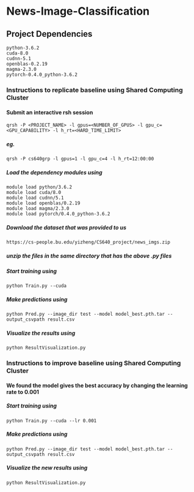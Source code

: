# News-Image-Classification

## Project Dependencies
```
python-3.6.2
cuda-8.0
cudnn-5.1
openblas-0.2.19
magma-2.3.0
pytorch-0.4.0_python-3.6.2
```

### Instructions to replicate baseline using Shared Computing Cluster

#### Submit an interactive rsh session
```
qrsh -P <PROJECT_NAME> -l gpus=<NUMBER_OF_GPUS> -l gpu_c=<GPU_CAPABILITY> -l h_rt=<HARD_TIME_LIMIT>
```
##### eg.
```
qrsh -P cs640grp -l gpus=1 -l gpu_c=4 -l h_rt=12:00:00
```

##### Load the dependency modules using
```
module load python/3.6.2
module load cuda/8.0
module load cudnn/5.1
module load openblas/0.2.19
module load magma/2.3.0
module load pytorch/0.4.0_python-3.6.2
```

##### Download the dataset that was provided to us
```
https://cs-people.bu.edu/yizheng/CS640_project/news_imgs.zip
```

##### unzip the files in the same directory that has the above .py files 


##### Start training using
```
python Train.py --cuda
```

##### Make predictions using
```
python Pred.py --image_dir test --model model_best.pth.tar --output_csvpath result.csv
```

##### Visualize the results using
```
python ResultVisualization.py
```

### Instructions to improve baseline using Shared Computing Cluster

#### We found the model gives the best accuracy by changing the learning rate to 0.001

##### Start training using
```
python Train.py --cuda --lr 0.001
```

##### Make predictions using
```
python Pred.py --image_dir test --model model_best.pth.tar --output_csvpath result.csv
```


##### Visualize the new results using
```
python ResultVisualization.py
```

